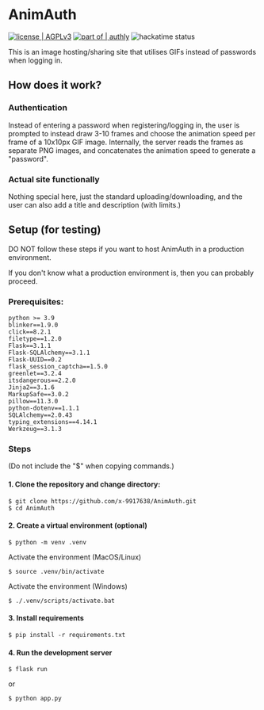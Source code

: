 # AnimAuth
[![license | AGPLv3](https://img.shields.io/badge/license-AGPLv3-blue)](https://www.gnu.org/licenses/agpl-3.0.html)
[![part of | authly](https://img.shields.io/badge/part_of-authly-%23f1c40f)](https://authly.hackclub.com)
![hackatime status](https://hackatime-badge.hackclub.com/U091HKKKJRH/AuthlyProject)

This is an image hosting/sharing site that utilises GIFs 
instead of passwords when logging in.

## How does it work?
### Authentication
Instead of entering a password when registering/logging in,
the user is prompted to instead draw 3-10 frames and choose
the animation speed per frame of a 10x10px GIF image. 
Internally, the server reads the frames as separate PNG images, 
and concatenates the animation speed to generate a "password".

### Actual site functionally
Nothing special here, just the standard uploading/downloading,
and the user can also add a title and description
(with limits.)

## Setup (for testing)
DO NOT follow these steps if you want to host 
AnimAuth in a production environment.

If you don't know what a production environment is, then 
you can probably proceed.
### Prerequisites:
```
python >= 3.9
blinker==1.9.0
click==8.2.1
filetype==1.2.0
Flask==3.1.1
Flask-SQLAlchemy==3.1.1
Flask-UUID==0.2
flask_session_captcha==1.5.0
greenlet==3.2.4
itsdangerous==2.2.0
Jinja2==3.1.6
MarkupSafe==3.0.2
pillow==11.3.0
python-dotenv==1.1.1
SQLAlchemy==2.0.43
typing_extensions==4.14.1
Werkzeug==3.1.3
```
### Steps
(Do not include the "$" when copying commands.)
#### 1. Clone the repository and change directory:
```shell
$ git clone https://github.com/x-9917638/AnimAuth.git
$ cd AnimAuth
```
#### 2. Create a virtual environment (optional)
```shell
$ python -m venv .venv
```
Activate the environment (MacOS/Linux)
```shell
$ source .venv/bin/activate
```
Activate the environment (Windows)
```shell
$ ./.venv/scripts/activate.bat
```
#### 3. Install requirements
```shell
$ pip install -r requirements.txt
```
#### 4. Run the development server
```shell
$ flask run 
```
or 
```shell
$ python app.py
```
